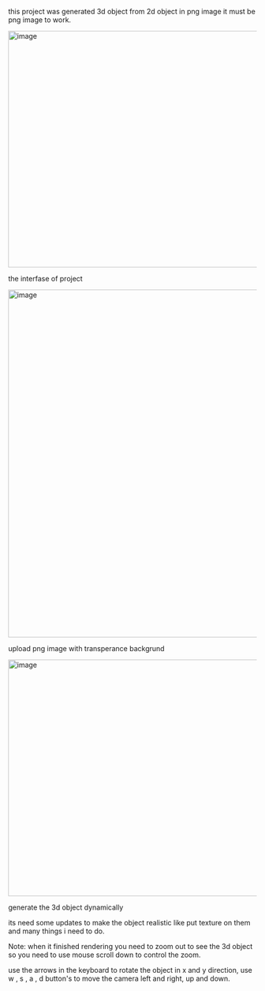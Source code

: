 this project was generated 3d object from 2d object in png image it must be png image to work.



<img width="797" height="479" alt="image" src="https://github.com/user-attachments/assets/bfb157c8-dccb-49c5-b9c6-5aa0a07a3560" />


the interfase of project





<img width="1087" height="704" alt="image" src="https://github.com/user-attachments/assets/e3cd5f41-7acf-4d47-9786-dac078b79aba" />


upload png image with transperance backgrund




<img width="798" height="479" alt="image" src="https://github.com/user-attachments/assets/c8ed7f03-7355-4430-88a6-0f6189549417" />


generate the 3d object dynamically

its need some updates to make the object realistic like put texture on them and many things i need to do.

Note: when it finished rendering you need to zoom out to see the 3d object so you need to use mouse scroll down 
to control the zoom.

use the arrows in the keyboard to rotate the object in x and y direction,
use w , s , a , d button's to move the camera left and right, up and down.




